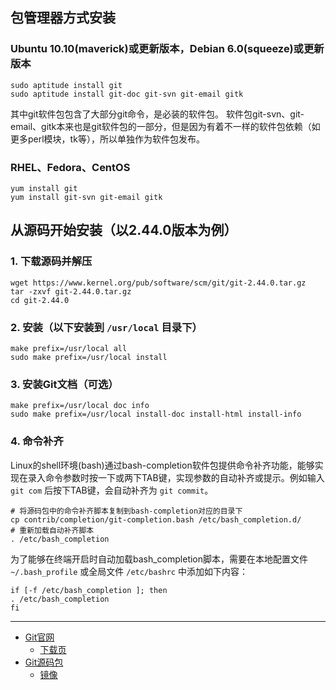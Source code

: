 ## 包管理器方式安装

### Ubuntu 10.10(maverick)或更新版本，Debian 6.0(squeeze)或更新版本
```shell
sudo aptitude install git
sudo aptitude install git-doc git-svn git-email gitk
```

其中git软件包包含了大部分git命令，是必装的软件包。
软件包git-svn、git-email、gitk本来也是git软件包的一部分，但是因为有着不一样的软件包依赖（如更多perl模块，tk等），所以单独作为软件包发布。

### RHEL、Fedora、CentOS
```shell
yum install git
yum install git-svn git-email gitk
```


## 从源码开始安装（以2.44.0版本为例）

### 1. 下载源码并解压
```shell
wget https://www.kernel.org/pub/software/scm/git/git-2.44.0.tar.gz
tar -zxvf git-2.44.0.tar.gz
cd git-2.44.0
```

### 2. 安装（以下安装到 `/usr/local` 目录下）
```shell
make prefix=/usr/local all
sudo make prefix=/usr/local install
```

### 3. 安装Git文档（可选）
```shell
make prefix=/usr/local doc info
sudo make prefix=/usr/local install-doc install-html install-info
```

### 4. 命令补齐
Linux的shell环境(bash)通过bash-completion软件包提供命令补齐功能，能够实现在录入命令参数时按一下或两下TAB键，实现参数的自动补齐或提示。例如输入 `git com` 后按下TAB键，会自动补齐为 `git commit`。
```shell
# 将源码包中的命令补齐脚本复制到bash-completion对应的目录下
cp contrib/completion/git-completion.bash /etc/bash_completion.d/
# 重新加载自动补齐脚本
. /etc/bash_completion
```

为了能够在终端开启时自动加载bash_completion脚本，需要在本地配置文件 `~/.bash_profile` 或全局文件 `/etc/bashrc` 中添加如下内容：
```shell
if [-f /etc/bash_completion ]; then
. /etc/bash_completion
fi
```


---
- [Git官网](https://git-scm.com/)
  - [下载页](https://git-scm.com/downloads)
- [Git源码包](https://www.kernel.org/pub/software/scm/git/)
  - [镜像](https://mirrors.edge.kernel.org/pub/software/scm/git/)

